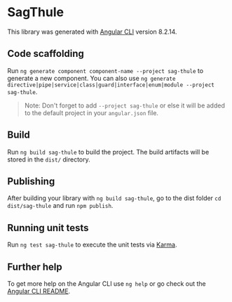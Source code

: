# SagThule

This library was generated with [Angular CLI](https://github.com/angular/angular-cli) version 8.2.14.

## Code scaffolding

Run `ng generate component component-name --project sag-thule` to generate a new component. You can also use `ng generate directive|pipe|service|class|guard|interface|enum|module --project sag-thule`.
> Note: Don't forget to add `--project sag-thule` or else it will be added to the default project in your `angular.json` file. 

## Build

Run `ng build sag-thule` to build the project. The build artifacts will be stored in the `dist/` directory.

## Publishing

After building your library with `ng build sag-thule`, go to the dist folder `cd dist/sag-thule` and run `npm publish`.

## Running unit tests

Run `ng test sag-thule` to execute the unit tests via [Karma](https://karma-runner.github.io).

## Further help

To get more help on the Angular CLI use `ng help` or go check out the [Angular CLI README](https://github.com/angular/angular-cli/blob/master/README.md).
